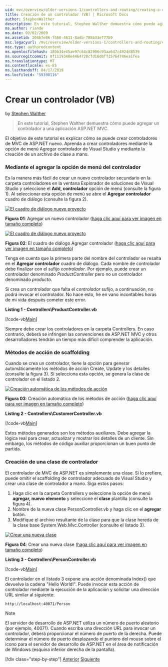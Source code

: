 ```yaml
---
uid: mvc/overview/older-versions-1/controllers-and-routing/creating-a-controller-vb
title: Creación de un controlador (VB) | Microsoft Docs
author: StephenWalther
description: En este tutorial, Stephen Walther demuestra cómo puede agregar un controlador a una aplicación ASP.NET MVC.
ms.author: riande
ms.date: 03/02/2009
ms.assetid: 204b7e86-f560-4611-8adb-785b33e777b9
msc.legacyurl: /mvc/overview/older-versions-1/controllers-and-routing/creating-a-controller-vb
msc.type: authoredcontent
ms.openlocfilehash: 180b34e45ae97c64c82906c93aa647c4924d8539
ms.sourcegitcommit: 0f1119340e4464720cfd16d0ff15764746ea1fea
ms.translationtype: MT
ms.contentlocale: es-ES
ms.lasthandoff: 04/17/2019
ms.locfileid: "59398116"
---
```

# <a name="creating-a-controller-vb"></a>Crear un controlador (VB)

by [Stephen Walther](https://github.com/StephenWalther)

> En este tutorial, Stephen Walther demuestra cómo puede agregar un controlador a una aplicación ASP.NET MVC.


El objetivo de este tutorial es explicar cómo se puede crear controladores de MVC de ASP.NET nuevo. Aprenda a crear controladores mediante la opción de menú Agregar controlador de Visual Studio y mediante la creación de un archivo de clase a mano.

### <a name="using-the-add-controller-menu-option"></a>Mediante el agregar la opción de menú del controlador

Es la manera más fácil de crear un nuevo controlador secundario en la carpeta controladores en la ventana Explorador de soluciones de Visual Studio y seleccione el **Add, controlador** opción de menú (consulte la figura 1). Al seleccionar esta opción de menú se abre el **Agregar controlador** cuadro de diálogo (consulte la figura 2).


[![El cuadro de diálogo nuevo proyecto](creating-a-controller-vb/_static/image1.jpg)](creating-a-controller-vb/_static/image1.png)

**Figura 01**: Agregar un nuevo controlador ([haga clic aquí para ver imagen en tamaño completo](creating-a-controller-vb/_static/image2.png))


[![El cuadro de diálogo nuevo proyecto](creating-a-controller-vb/_static/image2.jpg)](creating-a-controller-vb/_static/image3.png)

**Figura 02**: El cuadro de diálogo Agregar controlador ([haga clic aquí para ver imagen en tamaño completo](creating-a-controller-vb/_static/image4.png))


Tenga en cuenta que la primera parte del nombre del controlador se resalta en el **Agregar controlador** cuadro de diálogo. Cada nombre de controlador debe finalizar con el sufijo *controlador*. Por ejemplo, puede crear un controlador denominado *ProductController* pero no un controlador denominado *producto*.


Si crea un controlador que falta el *controlador* sufijo, a continuación, no podrá invocar el controlador. No hace esto, he en vano incontables horas de mi vida después cometer este error.


**Listing 1 - Controllers\ProductController.vb**

[!code-vb[Main](creating-a-controller-vb/samples/sample1.vb)]

Siempre debe crear los controladores en la carpeta Controllers. En caso contrario, deberá se infringen las convenciones de ASP.NET MVC y otros desarrolladores tendrán un tiempo más difícil comprender la aplicación.

### <a name="scaffolding-action-methods"></a>Métodos de acción de scaffolding

Cuando se crea un controlador, tiene la opción para generar automáticamente los métodos de acción Create, Update y los detalles (consulte la figura 3). Si selecciona esta opción, se genera la clase de controlador en el listado 2.


[![Creación automática de los métodos de acción](creating-a-controller-vb/_static/image3.jpg)](creating-a-controller-vb/_static/image5.png)

**Figura 03**: Creación automática de los métodos de acción ([haga clic aquí para ver imagen en tamaño completo](creating-a-controller-vb/_static/image6.png))


**Listing 2 - Controllers\CustomerController.vb**

[!code-vb[Main](creating-a-controller-vb/samples/sample2.vb)]

Estos métodos generados son los métodos auxiliares. Debe agregar la lógica real para crear, actualizar y mostrar los detalles de un cliente. Sin embargo, los métodos de código auxiliar proporcionan un buen punto de partida.

### <a name="creating-a-controller-class"></a>Creación de una clase de controlador

El controlador de MVC de ASP.NET es simplemente una clase. Si lo prefiere, puede omitir el scaffolding de controlador adecuado de Visual Studio y crear una clase de controlador a mano. Siga estos pasos:

1. Haga clic en la carpeta Controllers y seleccione la opción de menú **agregar, nuevo elemento** y seleccione el **clase** plantilla (consulte la figura 4).
2. Nombre de la nueva clase PersonController.vb y haga clic en el **agregar** botón.
3. Modifique el archivo resultante de la clase para que la clase hereda de la clase base System.Web.Mvc.Controller (consulte el listado 3).


[![Crear una nueva clase](creating-a-controller-vb/_static/image4.jpg)](creating-a-controller-vb/_static/image7.png)

**Figura 04**: Crear una nueva clase ([haga clic aquí para ver imagen en tamaño completo](creating-a-controller-vb/_static/image8.png))


**Listing 3 - Controllers\PersonController.vb**

[!code-vb[Main](creating-a-controller-vb/samples/sample3.vb)]

El controlador en el listado 3 expone una acción denominada Index() que devuelve la cadena "Hello World!". Puede invocar esta acción de controlador mediante la ejecución de la aplicación y solicitar una dirección URL similar al siguiente:

`http://localhost:40071/Person`

> [!NOTE]
> 
> El servidor de desarrollo de ASP.NET utiliza un número de puerto aleatorio (por ejemplo, 40071). Cuando escriba una dirección URL para invocar un controlador, deberá proporcionar el número de puerto de la derecha. Puede determinar el número de puerto desplazando el puntero del mouse sobre el icono para el servidor de desarrollo de ASP.NET en el área de notificación de Windows (esquina inferior derecha de la pantalla).
> 
> [!div class="step-by-step"]
> [Anterior](adding-dynamic-content-to-a-cached-page-vb.md)
> [Siguiente](creating-an-action-vb.md)
